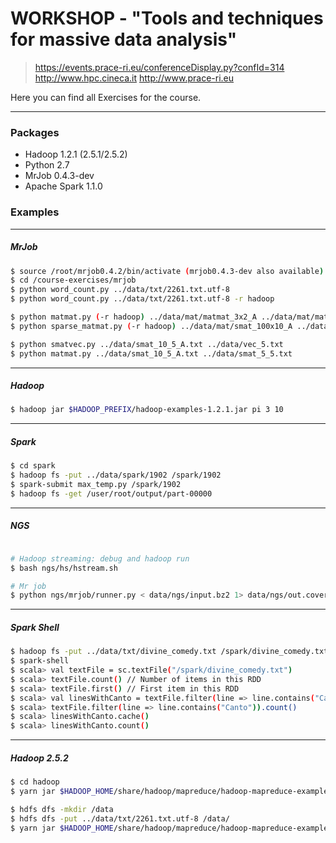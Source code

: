 
# WORKSHOP - "Tools and techniques for massive data analysis"

> https://events.prace-ri.eu/conferenceDisplay.py?confId=314
> http://www.hpc.cineca.it
> http://www.prace-ri.eu

Here you can find all Exercises for the course.

---

### Packages

- Hadoop 1.2.1 (2.5.1/2.5.2)
- Python 2.7
- MrJob 0.4.3-dev
- Apache Spark 1.1.0

### Examples

---
##### MrJob

```bash
$ source /root/mrjob0.4.2/bin/activate (mrjob0.4.3-dev also available)
$ cd /course-exercises/mrjob
$ python word_count.py ../data/txt/2261.txt.utf-8
$ python word_count.py ../data/txt/2261.txt.utf-8 -r hadoop

$ python matmat.py (-r hadoop) ../data/mat/matmat_3x2_A ../data/mat/matmat_2x2_B
$ python sparse_matmat.py (-r hadoop) ../data/mat/smat_100x10_A ../data/mat/smat_10x200_B

$ python smatvec.py ../data/smat_10_5_A.txt ../data/vec_5.txt
$ python matmat.py ../data/smat_10_5_A.txt ../data/smat_5_5.txt
```
---

##### Hadoop

```bash
$ hadoop jar $HADOOP_PREFIX/hadoop-examples-1.2.1.jar pi 3 10
```
---

##### Spark

```bash
$ cd spark
$ hadoop fs -put ../data/spark/1902 /spark/1902
$ spark-submit max_temp.py /spark/1902
$ hadoop fs -get /user/root/output/part-00000
```
---

##### NGS

```bash

# Hadoop streaming: debug and hadoop run
$ bash ngs/hs/hstream.sh

# Mr job
$ python ngs/mrjob/runner.py < data/ngs/input.bz2 1> data/ngs/out.coverage 2> data/ngs/out.log

```
---

##### Spark Shell

```bash
$ hadoop fs -put ../data/txt/divine_comedy.txt /spark/divine_comedy.txt
$ spark-shell
$ scala> val textFile = sc.textFile("/spark/divine_comedy.txt")
$ scala> textFile.count() // Number of items in this RDD
$ scala> textFile.first() // First item in this RDD
$ scala> val linesWithCanto = textFile.filter(line => line.contains("Canto"))
$ scala> textFile.filter(line => line.contains("Canto")).count()
$ scala> linesWithCanto.cache()
$ scala> linesWithCanto.count()
```

---

##### Hadoop 2.5.2

```bash
$ cd hadoop
$ yarn jar $HADOOP_HOME/share/hadoop/mapreduce/hadoop-mapreduce-examples-2.5.2.jar pi 16 10

$ hdfs dfs -mkdir /data
$ hdfs dfs -put ../data/txt/2261.txt.utf-8 /data/
$ yarn jar $HADOOP_HOME/share/hadoop/mapreduce/hadoop-mapreduce-examples-2.5.2.jar wordcount /data wordcount-output
```
